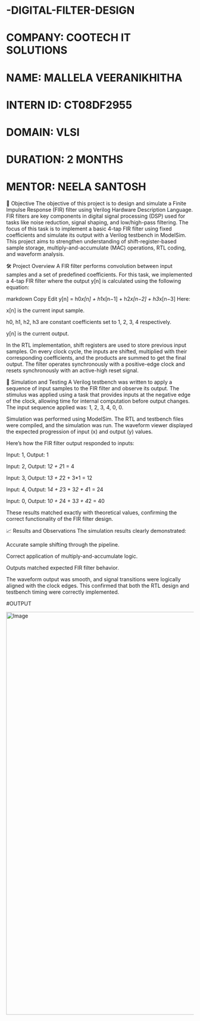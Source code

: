 # -DIGITAL-FILTER-DESIGN
# COMPANY: COOTECH IT SOLUTIONS
# NAME: MALLELA VEERANIKHITHA
# INTERN ID: CT08DF2955
# DOMAIN: VLSI
# DURATION: 2 MONTHS
# MENTOR: NEELA SANTOSH

📌 Objective
The objective of this project is to design and simulate a Finite Impulse Response (FIR) filter using Verilog Hardware Description Language. FIR filters are key components in digital signal processing (DSP) used for tasks like noise reduction, signal shaping, and low/high-pass filtering. The focus of this task is to implement a basic 4-tap FIR filter using fixed coefficients and simulate its output with a Verilog testbench in ModelSim. This project aims to strengthen understanding of shift-register-based sample storage, multiply-and-accumulate (MAC) operations, RTL coding, and waveform analysis.

🛠️ Project Overview
A FIR filter performs convolution between input samples and a set of predefined coefficients. For this task, we implemented a 4-tap FIR filter where the output y[n] is calculated using the following equation:

markdown
Copy
Edit
y[n] = h0*x[n] + h1*x[n−1] + h2*x[n−2] + h3*x[n−3]
Here:

x[n] is the current input sample.

h0, h1, h2, h3 are constant coefficients set to 1, 2, 3, 4 respectively.

y[n] is the current output.

In the RTL implementation, shift registers are used to store previous input samples. On every clock cycle, the inputs are shifted, multiplied with their corresponding coefficients, and the products are summed to get the final output. The filter operates synchronously with a positive-edge clock and resets synchronously with an active-high reset signal.

🧪 Simulation and Testing
A Verilog testbench was written to apply a sequence of input samples to the FIR filter and observe its output. The stimulus was applied using a task that provides inputs at the negative edge of the clock, allowing time for internal computation before output changes. The input sequence applied was: 1, 2, 3, 4, 0, 0.

Simulation was performed using ModelSim. The RTL and testbench files were compiled, and the simulation was run. The waveform viewer displayed the expected progression of input (x) and output (y) values.

Here’s how the FIR filter output responded to inputs:

Input: 1, Output: 1

Input: 2, Output: 1*2 + 2*1 = 4

Input: 3, Output: 1*3 + 2*2 + 3*1 = 12

Input: 4, Output: 1*4 + 2*3 + 3*2 + 4*1 = 24

Input: 0, Output: 1*0 + 2*4 + 3*3 + 4*2 = 40

These results matched exactly with theoretical values, confirming the correct functionality of the FIR filter design.

📈 Results and Observations
The simulation results clearly demonstrated:

Accurate sample shifting through the pipeline.

Correct application of multiply-and-accumulate logic.

Outputs matched expected FIR filter behavior.

The waveform output was smooth, and signal transitions were logically aligned with the clock edges. This confirmed that both the RTL design and testbench timing were correctly implemented.

#OUTPUT

<img width="1920" height="1080" alt="Image" src="https://github.com/user-attachments/assets/1b90a6ff-f54f-4b0e-8ec1-9e2ba1725ed8" />

